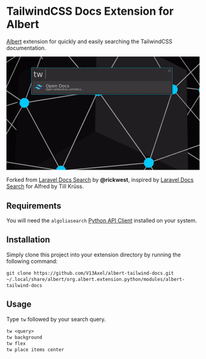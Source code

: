 # TailwindCSS Docs Extension for Albert

[Albert](https://github.com/albertlauncher/albert) extension for quickly and easily searching the TailwindCSS documentation.


![Screenshot](albert-tailwind-docs.gif)

Forked from [Laravel Docs Search](https://github.com/rickwest/albert-laravel-docs) by **@rickwest**, inspired by [Laravel Docs Search](https://github.com/tillkruss/alfred-laravel-docs) for Alfred by Till Krüss.

## Requirements

You will need the `algoliasearch` [Python API Client](https://www.algolia.com/doc/api-client/getting-started/install/python/) installed on your system.

## Installation

Simply clone this project into your extension directory by running the following command:

```
git clone https://github.com/V13Axel/albert-tailwind-docs.git ~/.local/share/albert/org.albert.extension.python/modules/albert-tailwind-docs
```

## Usage

Type `tw` followed by your search query.

```
tw <query>
tw background
tw flex
tw place items center
```